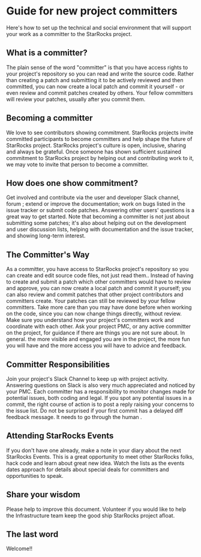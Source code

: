 
# Guide for new project committers
Here's how to set up the technical and social environment that will support your work as a committer to the StarRocks project. 

## What is a committer?
The plain sense of the word "committer" is that you have access rights to your project's repository so you can read and write the source code. Rather than creating a patch and submitting it to be actively reviewed and then committed, you can now create a local patch and commit it yourself - or even review and commit patches created by others. Your fellow committers will review your patches, usually after you commit them.

## Becoming a committer
We love to see contributors showing commitment. StarRocks projects invite committed participants to become committers and help shape the future of StarRocks project.
StarRocks project's culture is open, inclusive, sharing and always be grateful. Once someone has shown sufficient sustained commitment to StarRocks project by helping out and contributing work to it, we may vote to invite that person to become a committer.

## How does one show commitment?
Get involved and contribute via the user and developer Slack channel, forum ; extend or improve the documentation; work on bugs listed in the issue tracker or submit code patches. Answering other users' questions is a great way to get started.
Note that becoming a committer is not just about submitting some patches; it's also about helping out on the development and user discussion lists, helping with documentation and the issue tracker, and showing long-term interest.

## The Committer's Way
As a committer, you have access to StarRocks project's repository so you can create and edit source code files, not just read them.. Instead of having to create and submit a patch which other committers would have to review and approve, you can now create a local patch and commit it yourself; you can also review and commit patches that other project contributors and committers create. Your patches can still be reviewed by your fellow committers.
Take more care than you may have done before when working on the code, since you can now change things directly, without review. Make sure you understand how your project's committers work and coordinate with each other. Ask your project PMC, or any active committer on the project, for guidance if there are things you are not sure about. In general. the more visible and engaged you are in the project, the more fun you will have and the more access you will have to advice and feedback.

## Committer Responsibilities
Join your project's Slack Channel to keep up with project activity. Answering questions on Slack is also very much appreciated and noticed by your PMC.
Each committer has a responsibility to monitor changes made for potential issues, both coding and legal. If you spot any potential issues in a commit, the right course of action is to post a reply  raising your concerns to the issue list.
Do not be surprised if your first commit has a delayed diff feedback message. It needs to go through the human .

## Attending StarRocks Events
If you don't have one already, make a note in your diary about the next StarRocks Events. This is a great opportunity to meet other StarRocks folks, hack code and learn about great new idea. Watch the lists as the events dates approach for details about special deals for committers and opportunities to speak.

## Share your wisdom
Please help to improve this document.
Volunteer if you would like to help the Infrastructure team keep the good ship StarRocks project afloat.

## The last word
Welcome!!
